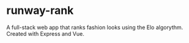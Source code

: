 # runway-rank
 A full-stack web app that ranks fashion looks using the Elo algorythm. Created with Express and Vue.
